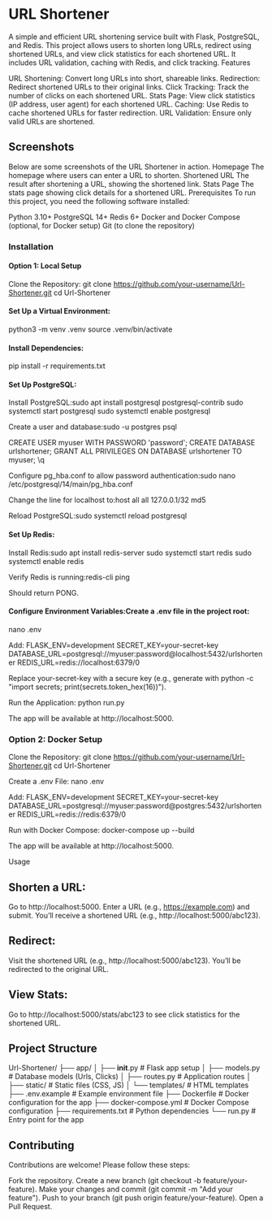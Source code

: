 # URL Shortener
A simple and efficient URL shortening service built with Flask, PostgreSQL, and Redis. This project allows users to shorten long URLs, redirect using shortened URLs, and view click statistics for each shortened URL. It includes URL validation, caching with Redis, and click tracking.
Features

URL Shortening: Convert long URLs into short, shareable links.
Redirection: Redirect shortened URLs to their original links.
Click Tracking: Track the number of clicks on each shortened URL.
Stats Page: View click statistics (IP address, user agent) for each shortened URL.
Caching: Use Redis to cache shortened URLs for faster redirection.
URL Validation: Ensure only valid URLs are shortened.

## Screenshots
Below are some screenshots of the URL Shortener in action.
Homepage
The homepage where users can enter a URL to shorten.
Shortened URL
The result after shortening a URL, showing the shortened link.
Stats Page
The stats page showing click details for a shortened URL.
Prerequisites
To run this project, you need the following software installed:

Python 3.10+
PostgreSQL 14+
Redis 6+
Docker and Docker Compose (optional, for Docker setup)
Git (to clone the repository)

### Installation
#### Option 1: Local Setup

Clone the Repository:
git clone https://github.com/your-username/Url-Shortener.git
cd Url-Shortener


#### Set Up a Virtual Environment:
python3 -m venv .venv
source .venv/bin/activate


#### Install Dependencies:
pip install -r requirements.txt


#### Set Up PostgreSQL:

Install PostgreSQL:sudo apt install postgresql postgresql-contrib
sudo systemctl start postgresql
sudo systemctl enable postgresql


Create a user and database:sudo -u postgres psql

CREATE USER myuser WITH PASSWORD 'password';
CREATE DATABASE urlshortener;
GRANT ALL PRIVILEGES ON DATABASE urlshortener TO myuser;
\q


Configure pg_hba.conf to allow password authentication:sudo nano /etc/postgresql/14/main/pg_hba.conf

Change the line for localhost to:host    all             all             127.0.0.1/32            md5

Reload PostgreSQL:sudo systemctl reload postgresql




#### Set Up Redis:

Install Redis:sudo apt install redis-server
sudo systemctl start redis
sudo systemctl enable redis


Verify Redis is running:redis-cli ping

Should return PONG.


#### Configure Environment Variables:Create a .env file in the project root:
nano .env

Add:
FLASK_ENV=development
SECRET_KEY=your-secret-key
DATABASE_URL=postgresql://myuser:password@localhost:5432/urlshortener
REDIS_URL=redis://localhost:6379/0

Replace your-secret-key with a secure key (e.g., generate with python -c "import secrets; print(secrets.token_hex(16))").

Run the Application:
python run.py

The app will be available at http://localhost:5000.


### Option 2: Docker Setup

Clone the Repository:
git clone https://github.com/your-username/Url-Shortener.git
cd Url-Shortener


Create a .env File:
nano .env

Add:
FLASK_ENV=development
SECRET_KEY=your-secret-key
DATABASE_URL=postgresql://myuser:password@postgres:5432/urlshortener
REDIS_URL=redis://redis:6379/0


Run with Docker Compose:
docker-compose up --build

The app will be available at http://localhost:5000.


Usage

## Shorten a URL:

Go to http://localhost:5000.
Enter a URL (e.g., https://example.com) and submit.
You’ll receive a shortened URL (e.g., http://localhost:5000/abc123).


## Redirect:

Visit the shortened URL (e.g., http://localhost:5000/abc123).
You’ll be redirected to the original URL.


## View Stats:

Go to http://localhost:5000/stats/abc123 to see click statistics for the shortened URL.



## Project Structure
Url-Shortener/
├── app/
│   ├── __init__.py      # Flask app setup
│   ├── models.py        # Database models (Urls, Clicks)
│   ├── routes.py        # Application routes
│   ├── static/          # Static files (CSS, JS)
│   └── templates/       # HTML templates
├── .env.example         # Example environment file
├── Dockerfile           # Docker configuration for the app
├── docker-compose.yml   # Docker Compose configuration
├── requirements.txt     # Python dependencies
└── run.py               # Entry point for the app

## Contributing
Contributions are welcome! Please follow these steps:

Fork the repository.
Create a new branch (git checkout -b feature/your-feature).
Make your changes and commit (git commit -m "Add your feature").
Push to your branch (git push origin feature/your-feature).
Open a Pull Request.


